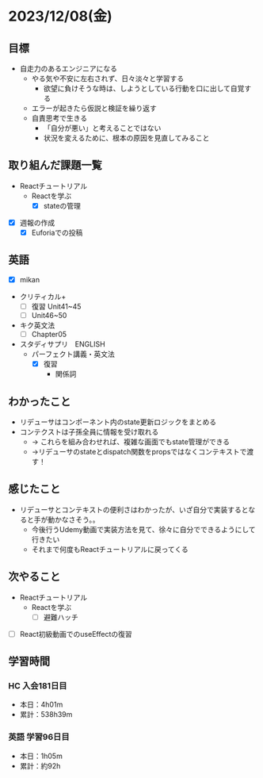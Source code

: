 # 2023/12/08(金)

## 目標

- 自走力のあるエンジニアになる
  - やる気や不安に左右されず、日々淡々と学習する
    - 欲望に負けそうな時は、しようとしている行動を口に出して自覚する
  - エラーが起きたら仮説と検証を繰り返す
  - 自責思考で生きる
    - 「自分が悪い」と考えることではない
    - 状況を変えるために、根本の原因を見直してみること

## 取り組んだ課題一覧

- Reactチュートリアル
  - Reactを学ぶ
    - [x] stateの管理

- [x] 週報の作成
  - [x] Euforiaでの投稿

## 英語

- [x] mikan
- クリティカル+
  - [ ] 復習 Unit41~45
  - [ ] Unit46~50

- キク英文法
  - [ ] Chapter05

- スタディサプリ　ENGLISH
  - パーフェクト講義・英文法
    - [x] 復習
      - 関係詞

## わかったこと

- リデューサはコンポーネント内のstate更新ロジックをまとめる
- コンテクストは子孫全員に情報を受け取れる
  - -> これらを組み合わせれば、複雑な画面でもstate管理ができる
  - ->リデューサのstateとdispatch関数をpropsではなくコンテキストで渡す！

## 感じたこと

- リデューサとコンテキストの便利さはわかったが、いざ自分で実装するとなると手が動かなさそう。。
  - 今後行うUdemy動画で実装方法を見て、徐々に自分でできるようにして行きたい
  - それまで何度もReactチュートリアルに戻ってくる

## 次やること

- Reactチュートリアル
  - Reactを学ぶ
    - [ ] 避難ハッチ
- [ ] React初級動画でのuseEffectの復習

## 学習時間

### HC 入会181日目

- 本日：4h01m
- 累計：538h39m

### 英語 学習96日目

- 本日：1h05m
- 累計：約92h
